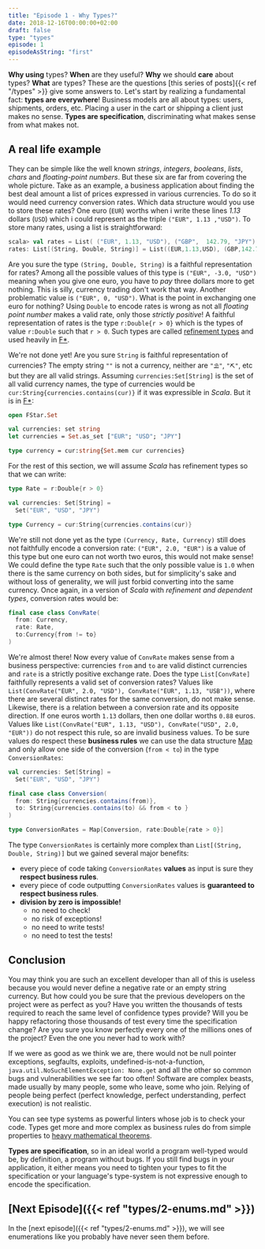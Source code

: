 ```yaml
---
title: "Episode 1 - Why Types?"
date: 2018-12-16T00:00:00+02:00
draft: false
type: "types"
episode: 1
episodeAsString: "first"
---
```


**Why using** types? **When** are they useful? **Why** we should **care** about types? **What** are types? These are the questions [this series of posts]{{< ref "/types" >}} give some answers to. Let's start by realizing a fundamental fact: **types are everywhere**! Business models are all about types: users, shipments, orders, etc. Placing a user in the cart or shipping a client just makes no sense. **Types are specification**, discriminating what makes sense from what makes not.

## A real life example

They can be simple like the well known *strings*, *integers*, *booleans*, *lists*, *chars* and *floating-point numbers*. But these six are far from covering the whole picture. Take as an example, a business application about finding the best deal amount a list of prices expressed in various currencies. To do so it would need currency conversion rates. Which data structure would you use to store these rates? One euro (`EUR`) worths when i write these lines *1.13* dollars (`USD`) which i could represent as the triple `("EUR", 1.13 ,"USD")`. To store many rates, using a list is straightforward:

```scala
scala> val rates = List( ("EUR", 1.13, "USD"), ("GBP",  142.79, "JPY") )
rates: List[(String, Double, String)] = List((EUR,1.13,USD), (GBP,142.79,JPY))
```

Are you sure the type `(String, Double, String)` is a faithful representation for rates? Among all the possible values of this type is `("EUR", -3.0, "USD")` meaning when you give one euro, you have to *pay* three dollars more to get nothing. This is silly, currency trading don't work that way. Another problematic value is `("EUR", 0, "USD")`. What is the point in exchanging one euro for nothing? Using `Double` to encode rates is wrong as not all *floating point number* makes a valid rate, only those *strictly positive*! A faithful representation of rates is the type `r:Double{r > 0}` which is the types of value `r:Double` such that `r > 0`. Such types are called [refinement types](https://en.wikipedia.org/wiki/Refinement_type) and used heavily in [F*](https://www.fstar-lang.org/).

We're not done yet! Are you sure `String` is faithful representation of currencies? The empty string `""` is not a currency, neither are `"⛱"`, `"⛏"`, etc but they are all valid strings. Assuming `currencies:Set[String]` is the set of all valid currency names, the type of currencies would be `cur:String{currencies.contains(cur)}` if it was expressible in *Scala*. But it is in [F*](https://www.fstar-lang.org/):

```ocaml
open FStar.Set

val currencies: set string
let currencies = Set.as_set ["EUR"; "USD"; "JPY"]

type currency = cur:string{Set.mem cur currencies}
```

For the rest of this section, we will assume *Scala* has refinement types so that we can write:

```scala
type Rate = r:Double{r > 0}

val currencies: Set[String] =
  Set("EUR", "USD", "JPY")

type Currency = cur:String{currencies.contains(cur)}
```

We're still not done yet as the type `(Currency, Rate, Currency)` still does not faithfully encode a conversion rate: `("EUR", 2.0, "EUR")` is a value of this type but one euro can not worth two euros, this would not make sense! We could define the type `Rate` such that the only possible value is `1.0` when there is the same currency on both sides, but for simplicity's sake and without loss of generality, we will just forbid converting into the same currency. Once again, in a version of *Scala* with *refinement and dependent types*, conversion rates would be:

```scala
final case class ConvRate(
  from: Currency,
  rate: Rate,
  to:Currency{from != to}
)
```

We're almost there! Now every value of `ConvRate` makes sense from a business perspective: currencies `from` and `to` are valid distinct currencies and `rate` is a strictly positive exchange rate. Does the type `List[ConvRate]` faithfully represents a valid set of conversion rates? Values like `List(ConvRate("EUR", 2.0, "USD"), ConvRate("EUR", 1.13, "USB"))`, where there are several distinct rates for the same conversion, do not make sense. Likewise, there is a relation between a conversion rate and its opposite direction. If one euros worth `1.13` dollars, then one dollar worths `0.88` euros. Values like `List(ConvRate("EUR", 1.13, "USD"), ConvRate("USD", 2.0, "EUR"))` do not respect this rule, so are invalid business values. To be sure values do respect these **business rules** we can use the data structure [Map](https://www.scala-lang.org/api/2.12.4/scala/collection/immutable/Map.html) and only allow one side of the conversion (`from < to`) in the type `ConversionRates`:

```scala
val currencies: Set[String] =
  Set("EUR", "USD", "JPY")

final case class Conversion(
  from: String{currencies.contains(from)},
  to: String{currencies.contains(to) && from < to }
)

type ConversionRates = Map[Conversion, rate:Double{rate > 0}]
```

The type `ConversionRates` is certainly more complex than `List[(String, Double, String)]` but we gained several major benefits:

- every piece of code taking `ConversionRates` **values** as input is sure they **respect business rules**.
- every piece of code outputting `ConversionRates` values is **guaranteed to respect business rules**.
- **division by zero is impossible!**
  - no need to check!
  - no risk of exceptions!
  - no need to write tests!
  - no need to test the tests!

## Conclusion

You may think you are such an excellent developer than all of this is useless because you would never define a negative rate or an empty string currency. But how could you be sure that the previous developers on the project were as perfect as you? Have you written the thousands of tests required to reach the same level of confidence types provide? Will you be happy refactoring those thousands of test every time the specification change? Are you sure you know perfectly every one of the millions ones of the project? Even the one you never had to work with?

If we were as good as we think we are, there would not be null pointer exceptions, segfaults, exploits, undefined-is-not-a-function, `java.util.NoSuchElementException: None.get` and all the other so common bugs and vulnerabilities we see far too often! Software are complex beasts, made usually by many people, some who leave, some who join. Relying of people being perfect (perfect knowledge, perfect understanding, perfect execution) is not realistic.

You can see type systems as powerful linters whose job is to check your code. Types get more and more complex as business rules do from simple properties to [heavy mathematical theorems](https://homotopytypetheory.org/book/).

**Types are specification**, so in an ideal world a program well-typed would be, by definition, a program without bugs. If you still find bugs in your application, it either means you need to tighten your types to fit the specification or your language's type-system is not expressive enough to encode the specification.

## [Next Episode]({{< ref "types/2-enums.md" >}})

In the [next episode]({{< ref "types/2-enums.md" >}}), we will see enumerations like you probably have never seen them before.